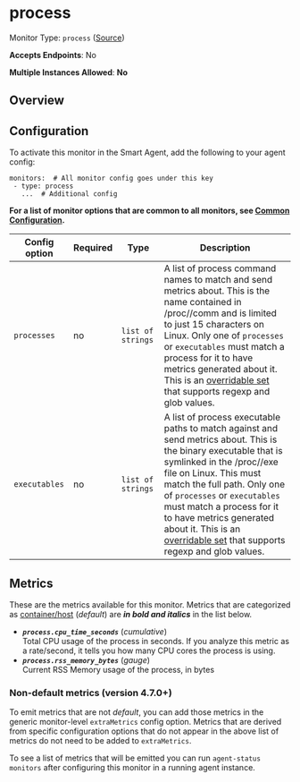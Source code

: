 
<!--- Generated by to-integrations-repo script in Smart Agent repo, DO NOT MODIFY HERE --->
<!--- GENERATED BY gomplate from scripts/docs/templates/monitor-page.md.tmpl --->

# process

Monitor Type: `process` ([Source](https://github.com/signalfx/signalfx-agent/tree/main/pkg/monitors/process))

**Accepts Endpoints**: No

**Multiple Instances Allowed**: **No**

## Overview


## Configuration

To activate this monitor in the Smart Agent, add the following to your
agent config:

```
monitors:  # All monitor config goes under this key
 - type: process
   ...  # Additional config
```

**For a list of monitor options that are common to all monitors, see [Common
Configuration](../monitor-config.html#common-configuration).**


| Config option | Required | Type | Description |
| --- | --- | --- | --- |
| `processes` | no | `list of strings` | A list of process command names to match and send metrics about.  This is the name contained in /proc/<pid>/comm and is limited to just 15 characters on Linux.  Only one of `processes` or `executables` must match a process for it to have metrics generated about it. This is an [overridable set](https://docs.signalfx.com/en/latest/integrations/agent/filtering.html#overridable-filters) that supports regexp and glob values. |
| `executables` | no | `list of strings` | A list of process executable paths to match against and send metrics about.  This is the binary executable that is symlinked in the /proc/<pid>/exe file on Linux.  This must match the full path.  Only one of `processes` or `executables` must match a process for it to have metrics generated about it. This is an [overridable set](https://docs.signalfx.com/en/latest/integrations/agent/filtering.html#overridable-filters) that supports regexp and glob values. |


## Metrics

These are the metrics available for this monitor.
Metrics that are categorized as
[container/host](https://docs.signalfx.com/en/latest/admin-guide/usage.html#about-custom-bundled-and-high-resolution-metrics)
(*default*) are ***in bold and italics*** in the list below.


 - ***`process.cpu_time_seconds`*** (*cumulative*)<br>    Total CPU usage of the process in seconds.  If you analyze this metric as a rate/second, it tells you how many CPU cores the process is using.
 - ***`process.rss_memory_bytes`*** (*gauge*)<br>    Current RSS Memory usage of the process, in bytes

### Non-default metrics (version 4.7.0+)

To emit metrics that are not _default_, you can add those metrics in the
generic monitor-level `extraMetrics` config option.  Metrics that are derived
from specific configuration options that do not appear in the above list of
metrics do not need to be added to `extraMetrics`.

To see a list of metrics that will be emitted you can run `agent-status
monitors` after configuring this monitor in a running agent instance.




